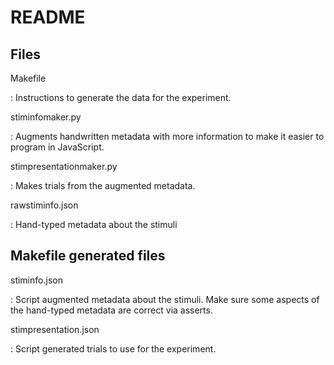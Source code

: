 # README

## Files

Makefile

:  Instructions to generate the data for the experiment.

stiminfomaker.py

:  Augments handwritten metadata with more information to make it easier to program in JavaScript.

stimpresentationmaker.py

:  Makes trials from the augmented metadata.

rawstiminfo.json

:  Hand-typed metadata about the stimuli

## Makefile generated files

stiminfo.json

:  Script augmented metadata about the stimuli. Make sure some aspects of the hand-typed metadata are correct via asserts.

stimpresentation.json

:  Script generated trials to use for the experiment.

